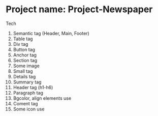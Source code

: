 # Project name: Project-Newspaper

Tech
1. Semantic tag (Header, Main, Footer)
2. Table tag
3. Div tag
4. Button tag
5. Anchor tag
6. Section tag
7. Some image
8. Small tag
9. Details tag
10. Summary tag
11. Header tag (h1-h6)
12. Paragraph tag
13. Bgcolor, align elements use
14. Coment tag
15. Some icon use
